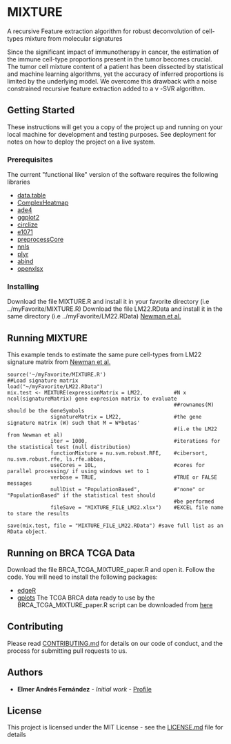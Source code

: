 # MIXTURE

A recursive Feature extraction algorithm for robust deconvolution of cell-types mixture from molecular signatures

Since the significant impact of immunotherapy in cancer, the estimation of the immune cell-type proportions present in the tumor becomes crucial. The tumor cell mixture content of a patient has been dissected by statistical and machine learning algorithms, yet the accuracy of inferred proportions is limited by the underlying model. We overcome this drawback with a noise constrained recursive feature extraction added to a ν -SVR algorithm.

## Getting Started

These instructions will get you a copy of the project up and running on your local machine for development and testing purposes. See deployment for notes on how to deploy the project on a live system.

### Prerequisites

The current "functional like" version of the software requires the following libraries

* [data.table](https://cran.r-project.org/web/packages/data.table/)
* [ComplexHeatmap](https://bioconductor.org/packages/release/bioc/html/ComplexHeatmap.html)
* [ade4](https://cran.r-project.org/web/packages/ade4/index.html)
* [ggplot2](https://cran.r-project.org/web/packages/ggplot2/index.html)
* [circlize](https://cran.r-project.org/web/packages/circlize/index.html)
* [e1071](https://cran.r-project.org/web/packages/e1071/index.html)
* [preprocessCore](https://www.bioconductor.org/packages/release/bioc/html/preprocessCore.html)
* [nnls](https://cran.r-project.org/web/packages/nnls/index.html)
* [plyr](https://cran.r-project.org/web/packages/plyr/index.html)
* [abind](https://cran.r-project.org/web/packages/abind/index.html)
* [openxlsx](https://cran.r-project.org/web/packages/openxlsx/index.html)

### Installing

Download the file MIXTURE.R and install it in your favorite directory (i.e ../myFavorite/MIXTURE.R)
Download the file LM22.RData and install it in the same directory (i.e ../myFavorite/LM22.RData) [Newman et al.](http://www.nature.com/nmeth/journal/v12/n5/abs/nmeth.3337.html)


## Running MIXTURE

This example tends to estimate the same pure cell-types from LM22 signature matrix from [Newman et al.](http://www.nature.com/nmeth/journal/v12/n5/abs/nmeth.3337.html)
```
source('~/myFavorite/MIXTURE.R')
##Load signature matrix
load("~/myFavorite/LM22.RData")
mix.test <- MIXTURE(expressionMatrix = LM22,          #N x ncol(signatureMatrix) gene expresion matrix to evaluate 
                                                      ##rownames(M) should be the GeneSymbols
              signatureMatrix = LM22,                 #the gene signature matrix (W) such that M = W*betas' 
                                                      #(i.e the LM22 from Newman et al)
              iter = 1000,                            #iterations for the statistical test (null distribution)
              functionMixture = nu.svm.robust.RFE,    #cibersort, nu.svm.robust.rfe, ls.rfe.abbas, 
              useCores = 10L,                         #cores for parallel processing/ if using windows set to 1
              verbose = TRUE,                         #TRUE or FALSE messages  
              nullDist = "PopulationBased",           #"none" or "PopulationBased" if the statistical test should
                                                      #be performed
              fileSave = "MIXTURE_FILE_LM22.xlsx")    #EXCEL file name to stare the results 

save(mix.test, file = "MIXTURE_FILE_LM22.RData") #save full list as an RData object.

```

## Running on BRCA TCGA Data
Download the file BRCA_TCGA_MIXTURE_paper.R and open it. Follow the code. You will need to install the following packages:
* [edgeR](https://bioconductor.org/packages/release/bioc/html/edgeR.html)
* [gplots](https://cran.r-project.org/web/packages/gplots/index.html)
The  TCGA BRCA data ready to use by the BRCA_TCGA_MIXTURE_paper.R script can be downloaded from [here](https://www.dropbox.com/s/zki1gkx5mq1quah/BRCA_rna.rds?dl=0)
## Contributing

Please read [CONTRIBUTING.md](https://gist.github.com/PurpleBooth/b24679402957c63ec426) for details on our code of conduct, and the process for submitting pull requests to us.


## Authors

* **Elmer Andrés Fernández** - *Initial work* - [Profile](https://www.researchgate.net/profile/Elmer_Fernandez)


## License

This project is licensed under the MIT License - see the [LICENSE.md](LICENSE.md) file for details

